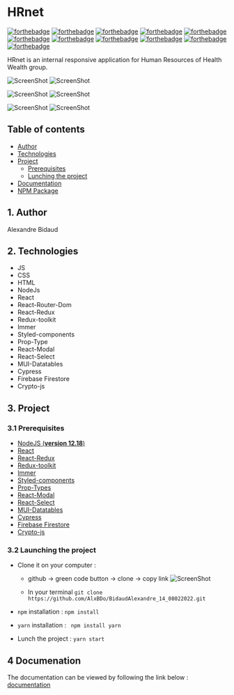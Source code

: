 # HRnet 
[![forthebadge](https://alxbdo.github.io/RHDatePicker/src/img/made-with-react.svg)](https://forthebadge.com) 
[![forthebadge](https://alxbdo.github.io/RHDatePicker/src/img/use-react-redux.svg)](https://forthebadge.com) 
[![forthebadge](https://alxbdo.github.io/BidaudAlexandre_14_08022022/src/assets/use-crypto-js.svg)](https://forthebadge.com) 
[![forthebadge](https://alxbdo.github.io/BidaudAlexandre_14_08022022/src/assets/use-cypress.svg)](https://forthebadge.com) 
[![forthebadge](https://alxbdo.github.io/BidaudAlexandre_14_08022022/src/assets/use-firestore.svg)](https://forthebadge.com) 
[![forthebadge](https://alxbdo.github.io/BidaudAlexandre_14_08022022/src/assets/use-mui-datatables.svg)](https://forthebadge.com) 
[![forthebadge](https://alxbdo.github.io/BidaudAlexandre_14_08022022/src/assets/use-prop-type.svg)](https://forthebadge.com) 
[![forthebadge](https://alxbdo.github.io/BidaudAlexandre_14_08022022/src/assets/use-react-modal.svg)](https://forthebadge.com) 
[![forthebadge](https://alxbdo.github.io/BidaudAlexandre_14_08022022/src/assets/use-react-select.svg)](https://forthebadge.com) 
[![forthebadge](https://alxbdo.github.io/BidaudAlexandre_14_08022022/src/assets/use-rhdatepicker.svg)](https://forthebadge.com) 
[![forthebadge](https://alxbdo.github.io/BidaudAlexandre_14_08022022/src/assets/use-styled-components.svg)](https://forthebadge.com) 

HRnet is an internal responsive application for Human Resources of Health Wealth group.

![ScreenShot](https://alxbdo.github.io/BidaudAlexandre_14_08022022/src/assets/desktop-view.png) 
![ScreenShot](https://alxbdo.github.io/BidaudAlexandre_14_08022022/src/assets/desktop-view-ligth.png) 

![ScreenShot](https://alxbdo.github.io/BidaudAlexandre_14_08022022/src/assets/tab-view.png) 
![ScreenShot](https://alxbdo.github.io/BidaudAlexandre_14_08022022/src/assets/tab-view-light.png) 

![ScreenShot](https://alxbdo.github.io/BidaudAlexandre_14_08022022/src/assets/mobile-view.png) 
![ScreenShot](https://alxbdo.github.io/BidaudAlexandre_14_08022022/src/assets/mobile-view-ligth.png) 


## Table of contents 

* [Author](#1-author)
* [Technologies](#2-technologies)
* [Project](#3-project)
    * [Prerequisites](#31-prerequisites) 
    * [Lunching the project](#32-launching-the-project)
* [Documentation](#4-documenation) 
* [NPM Package](#5-npm-package)


## 1. Author

Alexandre Bidaud


## 2. Technologies

- JS 
- CSS 
- HTML 
- NodeJs
- React 
- React-Router-Dom  
- React-Redux 
- Redux-toolkit 
- Immer 
- Styled-components 
- Prop-Type 
- React-Modal 
- React-Select 
- MUI-Datatables 
- Cypress 
- Firebase Firestore 
- Crypto-js 


## 3. Project

### 3.1 Prerequisites

- [NodeJS (**version 12.18**)](https://nodejs.org/en/)
- [React](https://reactjs.org/) 
- [React-Redux](https://react-redux.js.org/introduction/getting-started) 
- [Redux-toolkit](https://redux-toolkit.js.org/introduction/getting-started) 
- [Immer](https://immerjs.github.io/immer/) 
- [Styled-components](https://styled-components.com/) 
- [Prop-Types](https://www.npmjs.com/package/prop-types) 
- [React-Modal](https://reactcommunity.org/react-modal/) 
- [React-Select](https://react-select.com/home) 
- [MUI-Datatables](https://openbase.com/js/mui-datatables/documentation) 
- [Cypress](https://docs.cypress.io/guides/getting-started/installing-cypress) 
- [Firebase Firestore](https://firebase.google.com/docs/firestore) 
- [Crypto-js](https://www.npmjs.com/package/crypto-js) 


### 3.2 Launching the project

- Clone it on your computer :

    * github -> green code button -> clone -> copy link
    ![ScreenShot](https://alxbdo.github.io/BidaudAlexandre_12_02112021/src/assets/clone_repo.jpg)

    * In your terminal 
``` git clone https://github.com/AlxBDo/BidaudAlexandre_14_08022022.git ```

- `npm` installation : ``` npm install ```

- `yarn` installation : ``` npm install yarn``` 

- Lunch the project : ``` yarn start ```


## 4 Documenation

The documentation can be viewed by following the link below : [documentation](https://alxbdo.github.io/BidaudAlexandre_14_08022022/docs/index.html) 

